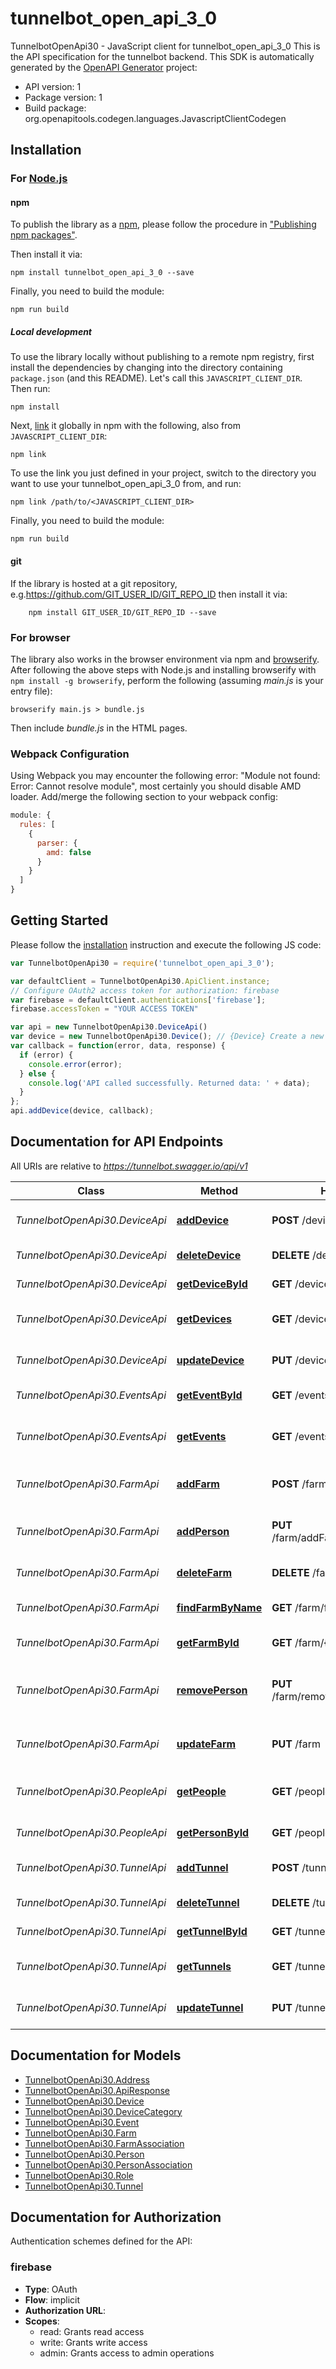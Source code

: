 # tunnelbot_open_api_3_0

TunnelbotOpenApi30 - JavaScript client for tunnelbot_open_api_3_0
This is the API specification for the tunnelbot backend.
This SDK is automatically generated by the [OpenAPI Generator](https://openapi-generator.tech) project:

- API version: 1
- Package version: 1
- Build package: org.openapitools.codegen.languages.JavascriptClientCodegen

## Installation

### For [Node.js](https://nodejs.org/)

#### npm

To publish the library as a [npm](https://www.npmjs.com/), please follow the procedure in ["Publishing npm packages"](https://docs.npmjs.com/getting-started/publishing-npm-packages).

Then install it via:

```shell
npm install tunnelbot_open_api_3_0 --save
```

Finally, you need to build the module:

```shell
npm run build
```

##### Local development

To use the library locally without publishing to a remote npm registry, first install the dependencies by changing into the directory containing `package.json` (and this README). Let's call this `JAVASCRIPT_CLIENT_DIR`. Then run:

```shell
npm install
```

Next, [link](https://docs.npmjs.com/cli/link) it globally in npm with the following, also from `JAVASCRIPT_CLIENT_DIR`:

```shell
npm link
```

To use the link you just defined in your project, switch to the directory you want to use your tunnelbot_open_api_3_0 from, and run:

```shell
npm link /path/to/<JAVASCRIPT_CLIENT_DIR>
```

Finally, you need to build the module:

```shell
npm run build
```

#### git

If the library is hosted at a git repository, e.g.https://github.com/GIT_USER_ID/GIT_REPO_ID
then install it via:

```shell
    npm install GIT_USER_ID/GIT_REPO_ID --save
```

### For browser

The library also works in the browser environment via npm and [browserify](http://browserify.org/). After following
the above steps with Node.js and installing browserify with `npm install -g browserify`,
perform the following (assuming *main.js* is your entry file):

```shell
browserify main.js > bundle.js
```

Then include *bundle.js* in the HTML pages.

### Webpack Configuration

Using Webpack you may encounter the following error: "Module not found: Error:
Cannot resolve module", most certainly you should disable AMD loader. Add/merge
the following section to your webpack config:

```javascript
module: {
  rules: [
    {
      parser: {
        amd: false
      }
    }
  ]
}
```

## Getting Started

Please follow the [installation](#installation) instruction and execute the following JS code:

```javascript
var TunnelbotOpenApi30 = require('tunnelbot_open_api_3_0');

var defaultClient = TunnelbotOpenApi30.ApiClient.instance;
// Configure OAuth2 access token for authorization: firebase
var firebase = defaultClient.authentications['firebase'];
firebase.accessToken = "YOUR ACCESS TOKEN"

var api = new TunnelbotOpenApi30.DeviceApi()
var device = new TunnelbotOpenApi30.Device(); // {Device} Create a new device in the db
var callback = function(error, data, response) {
  if (error) {
    console.error(error);
  } else {
    console.log('API called successfully. Returned data: ' + data);
  }
};
api.addDevice(device, callback);

```

## Documentation for API Endpoints

All URIs are relative to *https://tunnelbot.swagger.io/api/v1*

Class | Method | HTTP request | Description
------------ | ------------- | ------------- | -------------
*TunnelbotOpenApi30.DeviceApi* | [**addDevice**](docs/DeviceApi.md#addDevice) | **POST** /devices | Add a new device to the db
*TunnelbotOpenApi30.DeviceApi* | [**deleteDevice**](docs/DeviceApi.md#deleteDevice) | **DELETE** /devices/{deviceId} | Deletes a device
*TunnelbotOpenApi30.DeviceApi* | [**getDeviceById**](docs/DeviceApi.md#getDeviceById) | **GET** /devices/{deviceId} | Find device by id
*TunnelbotOpenApi30.DeviceApi* | [**getDevices**](docs/DeviceApi.md#getDevices) | **GET** /devices | Return the devices on a farm
*TunnelbotOpenApi30.DeviceApi* | [**updateDevice**](docs/DeviceApi.md#updateDevice) | **PUT** /devices | Update an existing device
*TunnelbotOpenApi30.EventsApi* | [**getEventById**](docs/EventsApi.md#getEventById) | **GET** /events/{eventId} | Find event by id
*TunnelbotOpenApi30.EventsApi* | [**getEvents**](docs/EventsApi.md#getEvents) | **GET** /events | Return the events associated with a farm
*TunnelbotOpenApi30.FarmApi* | [**addFarm**](docs/FarmApi.md#addFarm) | **POST** /farm | Add a new farm to the db
*TunnelbotOpenApi30.FarmApi* | [**addPerson**](docs/FarmApi.md#addPerson) | **PUT** /farm/addFarmAccess/{farmId} | Add farm access for an existing person
*TunnelbotOpenApi30.FarmApi* | [**deleteFarm**](docs/FarmApi.md#deleteFarm) | **DELETE** /farm/{farmId} | Deletes a farm
*TunnelbotOpenApi30.FarmApi* | [**findFarmByName**](docs/FarmApi.md#findFarmByName) | **GET** /farm/findByName | Finds a farm by name
*TunnelbotOpenApi30.FarmApi* | [**getFarmById**](docs/FarmApi.md#getFarmById) | **GET** /farm/{farmId} | Find farm by id
*TunnelbotOpenApi30.FarmApi* | [**removePerson**](docs/FarmApi.md#removePerson) | **PUT** /farm/removeFarmAccess/{farmId} | Remove farm access for an existing person
*TunnelbotOpenApi30.FarmApi* | [**updateFarm**](docs/FarmApi.md#updateFarm) | **PUT** /farm | Update an existing farm
*TunnelbotOpenApi30.PeopleApi* | [**getPeople**](docs/PeopleApi.md#getPeople) | **GET** /people | Return the people associated with a farm
*TunnelbotOpenApi30.PeopleApi* | [**getPersonById**](docs/PeopleApi.md#getPersonById) | **GET** /people/{personId} | Find person by id
*TunnelbotOpenApi30.TunnelApi* | [**addTunnel**](docs/TunnelApi.md#addTunnel) | **POST** /tunnels | Add a new tunnel to the db
*TunnelbotOpenApi30.TunnelApi* | [**deleteTunnel**](docs/TunnelApi.md#deleteTunnel) | **DELETE** /tunnels/{tunnelId} | Deletes a tunnel
*TunnelbotOpenApi30.TunnelApi* | [**getTunnelById**](docs/TunnelApi.md#getTunnelById) | **GET** /tunnels/{tunnelId} | Find tunnel by id
*TunnelbotOpenApi30.TunnelApi* | [**getTunnels**](docs/TunnelApi.md#getTunnels) | **GET** /tunnels | Return the tunnels on a farm
*TunnelbotOpenApi30.TunnelApi* | [**updateTunnel**](docs/TunnelApi.md#updateTunnel) | **PUT** /tunnels | Update an existing tunnel


## Documentation for Models

 - [TunnelbotOpenApi30.Address](docs/Address.md)
 - [TunnelbotOpenApi30.ApiResponse](docs/ApiResponse.md)
 - [TunnelbotOpenApi30.Device](docs/Device.md)
 - [TunnelbotOpenApi30.DeviceCategory](docs/DeviceCategory.md)
 - [TunnelbotOpenApi30.Event](docs/Event.md)
 - [TunnelbotOpenApi30.Farm](docs/Farm.md)
 - [TunnelbotOpenApi30.FarmAssociation](docs/FarmAssociation.md)
 - [TunnelbotOpenApi30.Person](docs/Person.md)
 - [TunnelbotOpenApi30.PersonAssociation](docs/PersonAssociation.md)
 - [TunnelbotOpenApi30.Role](docs/Role.md)
 - [TunnelbotOpenApi30.Tunnel](docs/Tunnel.md)


## Documentation for Authorization


Authentication schemes defined for the API:
### firebase


- **Type**: OAuth
- **Flow**: implicit
- **Authorization URL**: 
- **Scopes**: 
  - read: Grants read access
  - write: Grants write access
  - admin: Grants access to admin operations

